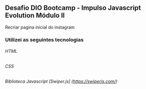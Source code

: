 ## Desafio DIO Bootcamp - Impulso Javascript Evolution Módulo II 

Recriar pagina inicial do instagram

### Utilizei as seguintes tecnologias

###### HTML
###### CSS
###### Biblioteca Javascript [Swiper.js] (https://swiperjs.com/)
